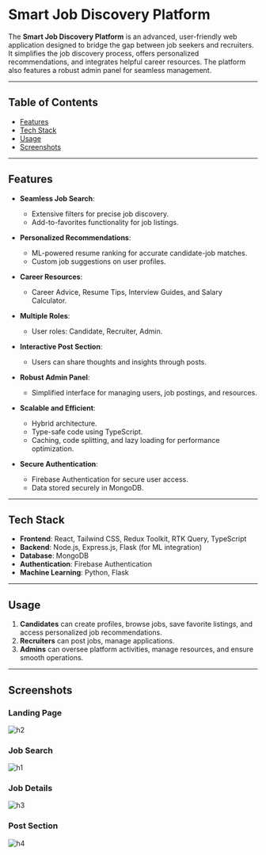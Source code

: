 # Smart Job Discovery Platform

The **Smart Job Discovery Platform** is an advanced, user-friendly web application designed to bridge the gap between job seekers and recruiters. It simplifies the job discovery process, offers personalized recommendations, and integrates helpful career resources. The platform also features a robust admin panel for seamless management.

---

## Table of Contents
- [Features](#features)
- [Tech Stack](#tech-stack)
- [Usage](#usage)
- [Screenshots](#screenshots)

---

## Features

- **Seamless Job Search**: 
  - Extensive filters for precise job discovery.
  - Add-to-favorites functionality for job listings.

- **Personalized Recommendations**: 
  - ML-powered resume ranking for accurate candidate-job matches.
  - Custom job suggestions on user profiles.

- **Career Resources**: 
  - Career Advice, Resume Tips, Interview Guides, and Salary Calculator.

- **Multiple Roles**: 
  - User roles: Candidate, Recruiter, Admin.

- **Interactive Post Section**: 
  - Users can share thoughts and insights through posts.

- **Robust Admin Panel**: 
  - Simplified interface for managing users, job postings, and resources.

- **Scalable and Efficient**: 
  - Hybrid architecture.
  - Type-safe code using TypeScript.
  - Caching, code splitting, and lazy loading for performance optimization.

- **Secure Authentication**: 
  - Firebase Authentication for secure user access.
  - Data stored securely in MongoDB.

---

## Tech Stack

- **Frontend**: React, Tailwind CSS, Redux Toolkit, RTK Query, TypeScript
- **Backend**: Node.js, Express.js, Flask (for ML integration)
- **Database**: MongoDB
- **Authentication**: Firebase Authentication
- **Machine Learning**: Python, Flask

---

## Usage

1. **Candidates** can create profiles, browse jobs, save favorite listings, and access personalized job recommendations.
2. **Recruiters** can post jobs, manage applications.
3. **Admins** can oversee platform activities, manage resources, and ensure smooth operations.

---

## Screenshots

### Landing Page
![h2](https://github.com/user-attachments/assets/414aa9ea-8e62-4345-8fdf-d9e8d2f158b4)

### Job Search
![h1](https://github.com/user-attachments/assets/6fc96b92-9a8a-4577-9b00-e981ae86eaa2)

### Job Details
![h3](https://github.com/user-attachments/assets/074f7465-91a0-462f-8f6b-c2e6efbbe15d)

### Post Section
![h4](https://github.com/user-attachments/assets/ecafe525-e6de-4ad6-b462-9a6bc46d6bc8)


